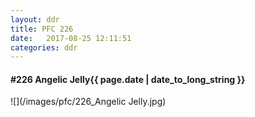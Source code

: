 ```yaml
---
layout: ddr
title: PFC 226
date:   2017-08-25 12:11:51
categories: ddr
---
```


#### **#226** Angelic Jelly<span class="pull-right">{{ page.date | date_to_long_string }}</span>
![](/images/pfc/226_Angelic Jelly.jpg)
